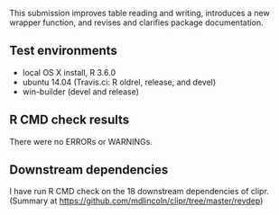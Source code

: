 This submission improves table reading and writing, introduces a new wrapper
function, and revises and clarifies package documentation.

## Test environments 
* local OS X install, R 3.6.0
* ubuntu 14.04 (Travis.ci: R oldrel, release, and devel)
* win-builder (devel and release)

## R CMD check results

There were no ERRORs or WARNINGs.

## Downstream dependencies

I have run R CMD check on the 18 downstream dependencies of clipr. (Summary at
<https://github.com/mdlincoln/clipr/tree/master/revdep>)
